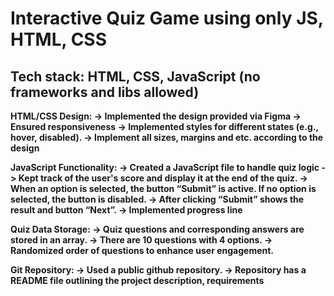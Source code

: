 # Interactive Quiz Game using only JS, HTML, CSS

## Tech stack: HTML, CSS, JavaScript (no frameworks and libs allowed)

**HTML/CSS Design:
-> Implemented the design provided via Figma
-> Ensured responsiveness
-> Implemented styles for different states (e.g., hover, disabled).
-> Implement all sizes, margins and etc. according to the design**

**JavaScript Functionality:
-> Created a JavaScript file to handle quiz logic
-> Kept track of the user's score and display it at the end of the quiz.
-> When an option is selected, the button “Submit” is active. If no option is selected, the button is disabled.
-> After clicking “Submit” shows the result and button “Next”.
-> Implemented progress line**

**Quiz Data Storage:
-> Quiz questions and corresponding answers are stored in an array.
-> There are 10 questions with 4 options.
-> Randomized order of questions to enhance user engagement.**

**Git Repository:
-> Used a public github repository.
-> Repository has a README file outlining the project description, requirements**
